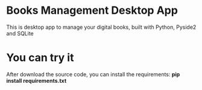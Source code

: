 # Books Management Desktop App
This is desktop app to manage your digital books, built with Python, Pyside2 and SQLite

# You can try it
After download the source code, you can install the requirements: **pip install requirements.txt**
